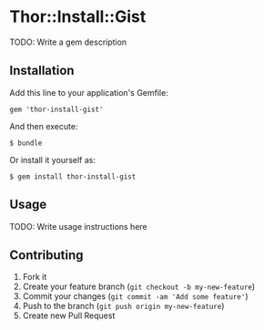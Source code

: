 # Thor::Install::Gist

TODO: Write a gem description

## Installation

Add this line to your application's Gemfile:

    gem 'thor-install-gist'

And then execute:

    $ bundle

Or install it yourself as:

    $ gem install thor-install-gist

## Usage

TODO: Write usage instructions here

## Contributing

1. Fork it
2. Create your feature branch (`git checkout -b my-new-feature`)
3. Commit your changes (`git commit -am 'Add some feature'`)
4. Push to the branch (`git push origin my-new-feature`)
5. Create new Pull Request
